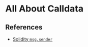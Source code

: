 # All About Calldata

## References

- [Solidity `msg.sender`](https://medium.com/@devrann.simsek/solidity-msg-sender-9072c1561966)